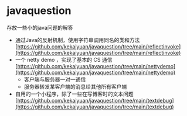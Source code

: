 # javaquestion
存放一些小的java问题的解答
- 通过Java的反射机制，使用字符串调用同名的类和方法 [https://github.com/kekaiyuan/javaquestion/tree/main/reflectinvoke](https://github.com/kekaiyuan/javaquestion/tree/main/reflectinvoke)
- 一个 netty demo ，实现了基本的 CS 通信 [https://github.com/kekaiyuan/javaquestion/tree/main/nettydemo](https://github.com/kekaiyuan/javaquestion/tree/main/nettydemo)
    - 客户端与服务器一对一通信
    - 服务器转发某客户端的消息给其他所有客户端
- 自用的一个小程序，除了一些在写博客时的文本问题 [https://github.com/kekaiyuan/javaquestion/tree/main/textdebug](https://github.com/kekaiyuan/javaquestion/tree/main/textdebug)

